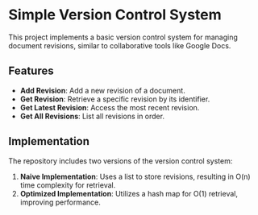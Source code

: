 # Simple Version Control System

This project implements a basic version control system for managing document revisions, similar to collaborative tools like Google Docs.

## Features

- **Add Revision**: Add a new revision of a document.
- **Get Revision**: Retrieve a specific revision by its identifier.
- **Get Latest Revision**: Access the most recent revision.
- **Get All Revisions**: List all revisions in order.

## Implementation

The repository includes two versions of the version control system:

1. **Naive Implementation**: Uses a list to store revisions, resulting in O(n) time complexity for retrieval.
2. **Optimized Implementation**: Utilizes a hash map for O(1) retrieval, improving performance.